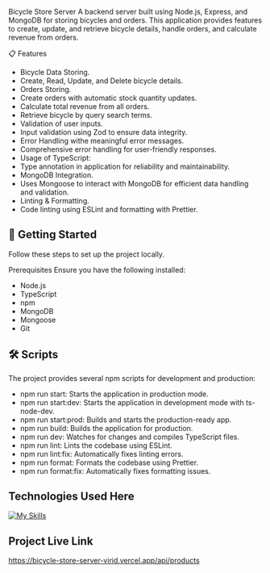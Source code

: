 Bicycle Store Server
A backend server built using Node.js, Express, and MongoDB for storing bicycles and orders. This application provides features to create, update, and retrieve bicycle details, handle orders, and calculate revenue from orders.

📋 Features

- Bicycle Data Storing.
- Create, Read, Update, and Delete bicycle details.
- Orders Storing.
- Create orders with automatic stock quantity updates.
- Calculate total revenue from all orders.
- Retrieve bicycle by query search terms.
- Validation of user inputs.
- Input validation using Zod to ensure data integrity.
- Error Handling withe meaningful error messages.
- Comprehensive error handling for user-friendly responses.
- Usage of TypeScript:
- Type annotation in application for reliability and maintainability.
- MongoDB Integration.
- Uses Mongoose to interact with MongoDB for efficient data handling and validation.
- Linting & Formatting.
- Code linting using ESLint and formatting with Prettier.

## 🚀 Getting Started

Follow these steps to set up the project locally.

Prerequisites
Ensure you have the following installed:

- Node.js
- TypeScript
- npm
- MongoDB
- Mongoose
- Git

## 🛠️ Scripts

The project provides several npm scripts for development and production:

- npm run start: Starts the application in production mode.
- npm run start:dev: Starts the application in development mode with ts-node-dev.
- npm run start:prod: Builds and starts the production-ready app.
- npm run build: Builds the application for production.
- npm run dev: Watches for changes and compiles TypeScript files.
- npm run lint: Lints the codebase using ESLint.
- npm run lint:fix: Automatically fixes linting errors.
- npm run format: Formats the codebase using Prettier.
- npm run format:fix: Automatically fixes formatting issues.

## Technologies Used Here

[![My Skills](https://skillicons.dev/icons?i=express,nodejs,typescript,mongodb)](https://skillicons.dev)

## Project Live Link
https://bicycle-store-server-virid.vercel.app/api/products